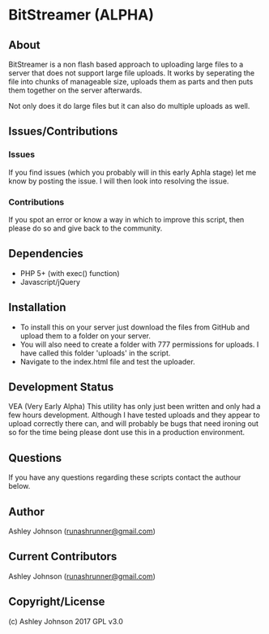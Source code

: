 # BitStreamer (ALPHA)

## About 
BitStreamer is a non flash based approach to uploading large files to a server that does not support large file uploads. It works by seperating the file into chunks of manageable size, uploads them as parts and then puts them together on the server afterwards.

Not only does it do large files but it can also do multiple uploads as well.

## Issues/Contributions

### Issues
If you find issues (which you probably will in this early Aphla stage) let me know by posting the issue. I will then look into resolving the issue.

### Contributions
If you spot an error or know a way in which to improve this script, then please do so and give back to the community.

## Dependencies
- PHP 5+ (with exec() function)
- Javascript/jQuery

## Installation
- To install this on your server just download the files from GitHub and upload them to a folder on your server.
- You will also need to create a folder with 777 permissions for uploads. I have called this folder 'uploads' in the script. 
- Navigate to the index.html file and test the uploader. 

## Development Status
VEA (Very Early Alpha)
This utility has only just been written and only had a few hours development. Although I have tested uploads and they appear to upload correctly there can, and will probably be bugs that need ironing out so for the time being please dont use this in a production environment.

## Questions
If you have any questions regarding these scripts contact the authour below.

## Author
Ashley Johnson (runashrunner@gmail.com)

## Current Contributors
Ashley Johnson (runashrunner@gmail.com)

## Copyright/License
(c) Ashley Johnson 2017
GPL v3.0


